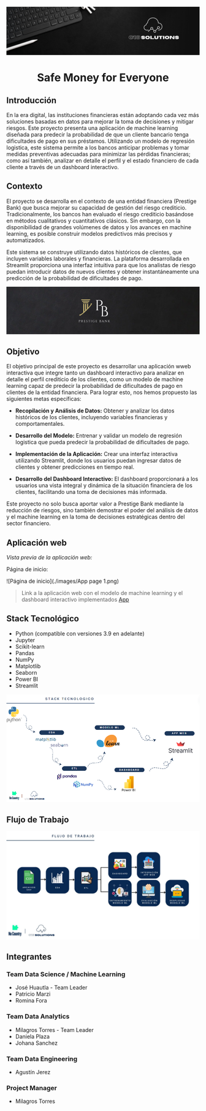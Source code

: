 ![Equipo](./images/equipo.png)

# <h1 align=center> **Safe Money for Everyone** </h1>

## Introducción

En la era digital, las instituciones financieras están adoptando cada vez más soluciones basadas en datos para mejorar la toma de decisiones y mitigar riesgos. Este proyecto presenta una aplicación de machine learning diseñada para predecir la probabilidad de que un cliente bancario tenga dificultades de pago en sus préstamos. Utilizando un modelo de regresión logistica, este sistema permite a los bancos anticipar problemas y tomar medidas preventivas adecuadas para minimizar las pérdidas financieras; como así también, analizar en detalle el perfil y el estado financiero de cada cliente a través de un dashboard interactivo.

## Contexto

El proyecto se desarrolla en el contexto de una entidad financiera (Prestige Bank) que busca mejorar su capacidad de gestión del riesgo crediticio. Tradicionalmente, los bancos han evaluado el riesgo crediticio basándose en métodos cualitativos y cuantitativos clásicos. Sin embargo, con la disponibilidad de grandes volúmenes de datos y los avances en machine learning, es posible construir modelos predictivos más precisos y automatizados.

Este sistema se construye utilizando datos históricos de clientes, que incluyen variables laborales y financieras. La plataforma desarrollada en Streamlit proporciona una interfaz intuitiva para que los analistas de riesgo puedan introducir datos de nuevos clientes y obtener instantáneamente una predicción de la probabilidad de dificultades de pago.

![PrestigeBank](./images/prestigebank.png)

## Objetivo

El objetivo principal de este proyecto es desarrollar una aplicación wweb interactiva que integre tanto un dashboard interactivo para analizar en detalle el perfil crediticio de los clientes, como un modelo de machine learning capaz de predecir la probabilidad de dificultades de pago en clientes de la entidad financiera. Para lograr esto, nos hemos propuesto las siguientes metas específicas:

- **Recopilación y Análisis de Datos:** Obtener y analizar los datos históricos de los clientes, incluyendo variables financieras y comportamentales.

- **Desarrollo del Modelo:** Entrenar y validar un modelo de regresión logistica que pueda predecir la probabilidad de dificultades de pago.

- **Implementación de la Aplicación:** Crear una interfaz interactiva utilizando Streamlit, donde los usuarios puedan ingresar datos de clientes y obtener predicciones en tiempo real.

- **Desarrollo del Dashboard Interactivo:** El dashboard proporcionará a los usuarios una vista integral y dinámica de la situación financiera de los clientes, facilitando una toma de decisiones más informada.

Este proyecto no solo busca aportar valor a Prestige Bank mediante la reducción de riesgos, sino también demostrar el poder del análisis de datos y el machine learning en la toma de decisiones estratégicas dentro del sector financiero.

## Aplicación web

*Vista previa de la aplicación web:*

Página de inicio:

![Página de inicio](./images/App page 1.png)

> Link a la aplicación web con el modelo de machine learning y el dashboard interactivo implementados [App](https://proyectodetecciondificultadpago-bbpumkdonws7rpdwbrmmvf.streamlit.app/)


## Stack Tecnológico
- Python (compatible con versiones 3.9 en adelante)
- Jupyter
- Scikit-learn
- Pandas
- NumPy
- Matplotlib
- Seaborn
- Power BI
- Streamlit

![Stack Diagram](./images/diagrams/StackTecnologicoDiagram.png)

## Flujo de Trabajo
![Work Flow Diagram](./images/diagrams/work-flow-diagram.jpeg)

## Integrantes

### Team Data Science / Machine Learning
- José Huautla - Team Leader
- Patricio Marzi
- Romina Fora

### Team Data Analytics
- Milagros Torres - Team Leader
- Daniela Plaza
- Johana Sanchez

### Team Data Engineering
- Agustín Jerez

### Project Manager
- Milagros Torres
